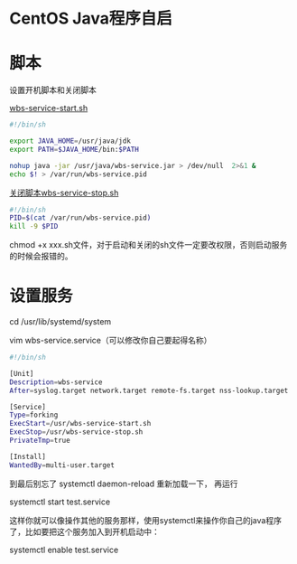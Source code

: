 # CentOS Java程序自启

# 脚本

设置开机脚本和关闭脚本

[wbs-service-start.sh](http://wbs-service-start.sh)

```Bash
#!/bin/sh

export JAVA_HOME=/usr/java/jdk
export PATH=$JAVA_HOME/bin:$PATH

nohup java -jar /usr/java/wbs-service.jar > /dev/null  2>&1 &
echo $! > /var/run/wbs-service.pid
```

[关闭脚本wbs-service-stop.sh](http://xn--wbs-service-stop-qu10a737zq70ejbyd.sh)

```Bash
#!/bin/sh
PID=$(cat /var/run/wbs-service.pid)
kill -9 $PID
```

chmod +x xxx.sh文件，对于启动和关闭的sh文件一定要改权限，否则启动服务的时候会报错的。

# 设置服务

cd /usr/lib/systemd/system

vim wbs-service.service（可以修改你自己要起得名称）

```Bash
#!/bin/sh

[Unit]
Description=wbs-service
After=syslog.target network.target remote-fs.target nss-lookup.target

[Service]
Type=forking
ExecStart=/usr/wbs-service-start.sh
ExecStop=/usr/wbs-service-stop.sh
PrivateTmp=true

[Install]
WantedBy=multi-user.target
```

到最后别忘了 systemctl daemon-reload 重新加载一下， 再运行

systemctl start test.service

这样你就可以像操作其他的服务那样，使用systemctl来操作你自己的java程序了，比如要把这个服务加入到开机启动中：

systemctl enable test.service
